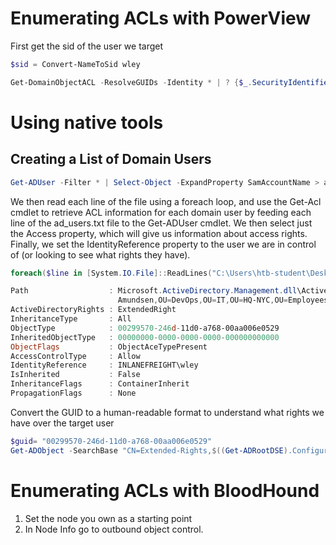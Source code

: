 # Enumerating ACLs with PowerView

First get the sid of the user we target
```powershell
$sid = Convert-NameToSid wley
```
```powershell
Get-DomainObjectACL -ResolveGUIDs -Identity * | ? {$_.SecurityIdentifier -eq $sid} 
```

# Using native tools

## Creating a List of Domain Users
```powershell
Get-ADUser -Filter * | Select-Object -ExpandProperty SamAccountName > ad_users.txt
```
We then read each line of the file using a foreach loop, and use the Get-Acl cmdlet to retrieve ACL information for each domain user by feeding each line of the ad_users.txt file to the Get-ADUser cmdlet. We then select just the Access property, which will give us information about access rights. Finally, we set the IdentityReference property to the user we are in control of (or looking to see what rights they have).

```powershell
foreach($line in [System.IO.File]::ReadLines("C:\Users\htb-student\Desktop\ad_users.txt")) {get-acl  "AD:\$(Get-ADUser $line)" | Select-Object Path -ExpandProperty Access | Where-Object {$_.IdentityReference -match 'INLANEFREIGHT\\wley'}}

Path                  : Microsoft.ActiveDirectory.Management.dll\ActiveDirectory:://RootDSE/CN=Dana 
                        Amundsen,OU=DevOps,OU=IT,OU=HQ-NYC,OU=Employees,OU=Corp,DC=INLANEFREIGHT,DC=LOCAL
ActiveDirectoryRights : ExtendedRight
InheritanceType       : All
ObjectType            : 00299570-246d-11d0-a768-00aa006e0529
InheritedObjectType   : 00000000-0000-0000-0000-000000000000
ObjectFlags           : ObjectAceTypePresent
AccessControlType     : Allow
IdentityReference     : INLANEFREIGHT\wley
IsInherited           : False
InheritanceFlags      : ContainerInherit
PropagationFlags      : None
```

Convert the GUID to a human-readable format to understand what rights we have over the target user

```powershell
$guid= "00299570-246d-11d0-a768-00aa006e0529"
Get-ADObject -SearchBase "CN=Extended-Rights,$((Get-ADRootDSE).ConfigurationNamingContext)" -Filter {ObjectClass -like 'ControlAccessRight'} -Properties * |Select Name,DisplayName,DistinguishedName,rightsGuid| ?{$_.rightsGuid -eq $guid} | fl
```

# Enumerating ACLs with BloodHound

1. Set the node you own as a starting point
2. In Node Info go to outbound object control.
